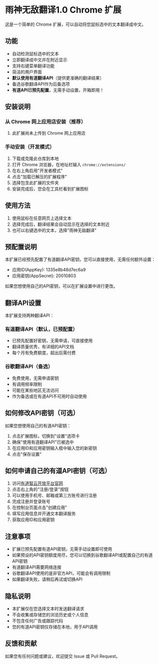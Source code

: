 # 雨神无敌翻译1.0 Chrome 扩展

这是一个简单的 Chrome 扩展，可以自动将您鼠标选中的文本翻译成中文。

## 功能

- 自动检测鼠标选中的文本
- 立即翻译成中文并在附近显示
- 支持右键菜单翻译功能
- 简洁的用户界面
- **默认使用有道翻译API**（提供更准确的翻译结果）
- 备选谷歌翻译API作为后备选项
- **有道API已预先配置**，无需手动设置，开箱即用！

## 安装说明

### 从 Chrome 网上应用店安装（推荐）

1. 此扩展尚未上传到 Chrome 网上应用店

### 手动安装（开发模式）

1. 下载或克隆此仓库到本地
2. 打开 Chrome 浏览器，在地址栏输入 `chrome://extensions/`
3. 在右上角启用"开发者模式"
4. 点击"加载已解压的扩展程序"
5. 选择包含此扩展的文件夹
6. 安装完成后，您会在工具栏看到扩展图标

## 使用方法

1. 使用鼠标在任意网页上选择文本
2. 选择完成后，翻译结果会自动显示在选择的文本附近
3. 也可以右键选中的文本，选择"雨神无敌翻译"

## 预配置说明

本扩展已经预先配置了有道翻译API密钥，您可以直接使用，无需任何额外设置：

- 应用ID(AppKey): 1335e8b48d7ec6a9
- 应用密钥(AppSecret): 20010803

如果您想使用自己的API密钥，可以在扩展设置中进行更改。

## 翻译API设置

本扩展支持两种翻译API：

### 有道翻译API（默认，已预配置）

- 已预先配置好密钥，无需申请，可直接使用
- 翻译质量优秀，有详细的API文档
- 每个月有免费额度，超出后需付费

### 谷歌翻译API（备选）

- 免费使用，无需申请密钥
- 有调用频率限制
- 可能在某些地区无法访问
- 作为备选或在有道API不可用时自动使用

## 如何修改API密钥（可选）

如果您想使用自己的有道API密钥：

1. 点击扩展图标，切换到"设置"选项卡
2. 确保"使用有道翻译API"已被选中
3. 在应用ID和应用密钥输入框中输入您的新密钥
4. 点击"保存设置"

## 如何申请自己的有道API密钥（可选）

1. 访问[有道智云开放平台官网](https://ai.youdao.com/)
2. 点击右上角的"注册/登录"按钮
3. 可以使用手机号、邮箱或第三方账号进行注册
4. 完成注册并登录账号
5. 在控制台页面点击"创建应用"
6. 填写应用信息并开通文本翻译服务
7. 获取应用ID和应用密钥

## 注意事项

- 扩展已预先配置有道API密钥，无需手动设置即可使用
- 如果预设的API密钥额度用尽，您可以切换到谷歌翻译API或配置自己的有道API密钥
- 有道翻译API需要网络连接
- 谷歌翻译API使用的是非官方API，可能会有调用限制
- 如果翻译失败，请稍后再试或切换API

## 隐私说明

- 本扩展仅在您选择文本时发送翻译请求
- 不会收集或存储您的浏览历史或个人信息
- 不包含任何广告或跟踪代码
- 您的有道API密钥仅存储在本地，用于API调用

## 反馈和贡献

如果您有任何问题或建议，欢迎提交 Issue 或 Pull Request。 